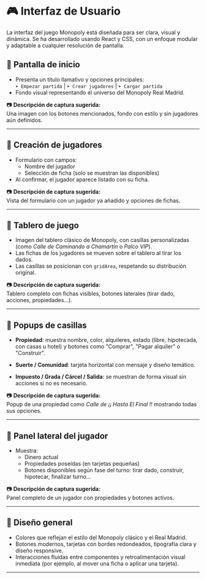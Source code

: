 # 🎮 Interfaz de Usuario

La interfaz del juego Monopoly está diseñada para ser clara, visual y dinámica. Se ha desarrollado usando React y CSS, 
con un enfoque modular y adaptable a cualquier resolución de pantalla.

## 🏁 Pantalla de inicio

- Presenta un título llamativo y opciones principales:  
  `➤ Empezar partida` | `➤ Crear jugadores` | `➤ Cargar partida`
- Fondo visual representando el universo del Monopoly Real Madrid.

📷 **Descripción de captura sugerida:**  
Una imagen con los botones mencionados, fondo con estilo y sin jugadores aún definidos.

---

## 👥 Creación de jugadores

- Formulario con campos:
  - Nombre del jugador
  - Selección de ficha (solo se muestran las disponibles)
- Al confirmar, el jugador aparece listado con su ficha.

📷 **Descripción de captura sugerida:**  
Vista del formulario con un jugador ya añadido y opciones de fichas.

---

## 🎲 Tablero de juego

- Imagen del tablero clásico de Monopoly, con casillas personalizadas (como *Calle de Caminando a Chamartín* o *Palco VIP*).
- Las fichas de los jugadores se mueven sobre el tablero al tirar los dados.
- Las casillas se posicionan con `gridArea`, respetando su distribución original.

📷 **Descripción de captura sugerida:**  
Tablero completo con fichas visibles, botones laterales (tirar dado, acciones, propiedades…).

---

## 📍 Popups de casillas

- **Propiedad**: muestra nombre, color, alquileres, estado (libre, hipotecada, con casas u hotel) y botones como "Comprar", 
"Pagar alquiler" o "Construir".

- **Suerte / Comunidad**: tarjeta horizontal con mensaje y diseño temático.
- **Impuesto / Grada / Cárcel / Salida**: se muestran de forma visual sin acciones si no es necesario.

📷 **Descripción de captura sugerida:**  
Popup de una propiedad como *Calle de ¡¡ Hasta El Final !!* mostrando todas sus opciones.

---

## 🧍 Panel lateral del jugador

- Muestra:
  - Dinero actual
  - Propiedades poseídas (en tarjetas pequeñas)
  - Botones disponibles según fase del turno: tirar dado, construir, hipotecar, finalizar turno…

📷 **Descripción de captura sugerida:**  
Panel completo de un jugador con propiedades y botones activos.

---

## 🎯 Diseño general

- Colores que reflejan el estilo del Monopoly clásico y el Real Madrid.
- Botones modernos, tarjetas con bordes redondeados, tipografía clara y diseño responsive.
- Interacciones fluidas entre componentes y retroalimentación visual inmediata (por ejemplo, al mover una ficha o aplicar una tarjeta).

---

